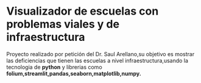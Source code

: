 # Visualizador de escuelas con problemas viales y de infraestructura
Proyecto realizado por petición del Dr. Saul Arellano,su objetivo es  mostrar las deficiencias que tienen las escuelas a nivel infraestructura,usando  la tecnologia de **python** y librerias como **folium,streamlit,pandas,seaborn,matplotlib,numpy.**
